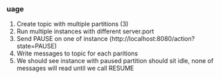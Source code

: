 ### uage
1) Create topic with multiple partitions (3)
2) Run multiple instances with different server.port
3) Send PAUSE on one of instance (http://localhost:8080/action?state=PAUSE)
4) Write messages to topic for each paritions
5) We should see instance with paused partition should sit idle, none of messages will read until we call RESUME

